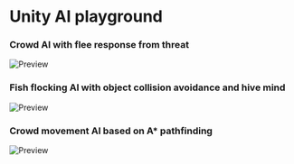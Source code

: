 # Unity AI playground

### Crowd AI with flee response from threat
![Preview](https://i.imgur.com/WW3tgjE.gif)

### Fish flocking AI with object collision avoidance and hive mind
![Preview](https://i.imgur.com/0BIUaUk.gif)

### Crowd movement AI based on A* pathfinding
![Preview](https://i.imgur.com/1PLeu5y.gif)
